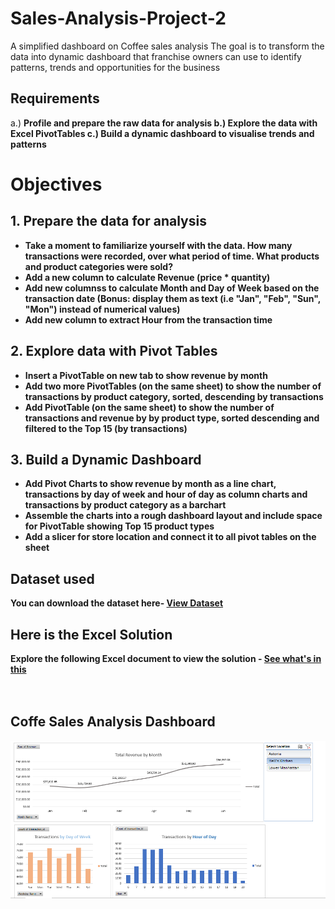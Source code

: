 # Sales-Analysis-Project-2
A simplified dashboard on Coffee sales analysis
The goal is to transform the data into dynamic dashboard that franchise owners can use to identify patterns, trends and
opportunities for the business

## Requirements
a.) <b> Profile and prepare the raw data for analysis
b.) Explore the data with Excel PivotTables
c.) Build a dynamic dashboard to visualise trends and patterns

# Objectives
## 1. Prepare the data for analysis
- Take a moment to familiarize yourself with the data. How many transactions were recorded, over what period of time. What products
  and product categories were sold?
- Add a new column to calculate Revenue (price * quantity)
- Add new columnss to calculate Month and Day of Week based on the transaction date 
  (Bonus: display them as text (i.e "Jan", "Feb", "Sun", "Mon") instead of numerical values)
- Add new column to extract Hour from the transaction time

## 2. Explore data with Pivot Tables
- Insert a PivotTable on new tab to show revenue by month
- Add two more PivotTables (on the same sheet) to show the number of transactions by product category, sorted, descending by transactions
- Add PivotTable (on the same sheet) to show the number of transactions and revenue by by product type, sorted descending and filtered
  to the Top 15 (by transactions)

## 3. Build a Dynamic Dashboard
- Add Pivot Charts to show revenue by month as a line chart, transactions by day of week and hour of day as column charts and
  transactions by product category as a barchart
- Assemble the charts into a rough dashboard layout and include space for PivotTable showing Top 15 product types
- Add a slicer for store location and connect it to all pivot tables on the sheet


## Dataset used
You can download the dataset here- <a href= "https://github.com/MtitiTendai/sales-analysis-project-2/blob/main/Coffee%20Shop%20Sales%20Dataset.xlsx">View Dataset</a>

## Here is the Excel Solution
Explore the following Excel document to view the solution - <a href= "https://github.com/MtitiTendai/sales-analysis-project-2/blob/main/Sales%20Analysis%20Project%202.xlsx"><b>See what's in this<b></a> <br> <br> <br>

## <b>Coffe Sales Analysis Dashboard<b>
![Uploading Screenshot (67).png…](https://github.com/MtitiTendai/sales-analysis-project-2/blob/main/Screenshot%20(67).png)
